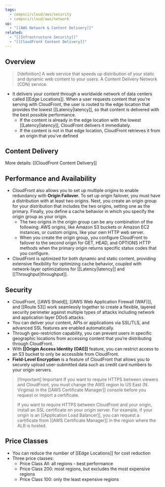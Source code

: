 ```yaml
---
tags:
  - compsci/cloud/aws/security
  - compsci/cloud/aws/network
up:
  - "[[AWS Network & Content Delivery]]"
related:
  - "[[Infrastructure Security]]"
  - "[[CloudFront Content Delivery]]"
---
```

## Overview

>[!definition]
>A web service that speeds up distribution of your static and dynamic web content to your users. A Content Delivery Network (CDN) service.

- It delivers your content through a worldwide network of data centers called [[Edge Locations]]. When a user requests content that you’re serving with CloudFront, the user is routed to the edge location that provides the lowest [[Latency|latency]], so that content is delivered with the best possible performance.
    - If the content is already in the edge location with the lowest [[Latency|latency]], CloudFront delivers it immediately.
    - If the content is not in that edge location, CloudFront retrieves it from an origin that you’ve defined

## Content Delivery

More details: [[CloudFront Content Delivery]]

## Performance and Availability

- CloudFront also allows you to set up multiple origins to enable redundancy with **Origin Failover**. To set up origin failover, you must have a distribution with at least two origins. Next, you create an origin group for your distribution that includes the two origins, setting one as the primary. Finally, you define a cache behavior in which you specify the origin group as your origin.
	- The two origins in the origin group can be any combination of the following: AWS origins, like Amazon S3 buckets or Amazon EC2 instances, or custom origins, like your own HTTP web server.
	- When you create the origin group, you configure CloudFront to failover to the second origin for GET, HEAD, and OPTIONS HTTP methods when the primary origin returns specific status codes that you configure.
- CloudFront is optimized for both dynamic and static content, providing extensive flexibility for optimizing cache behavior, coupled with network-layer optimizations for [[Latency|latency]] and [[Throughput|throughput]].

## Security

- CloudFront, [[AWS Shield]], [[AWS Web Application Firewall (WAF)]], and [[Route 53]] work seamlessly together to create a flexible, layered security perimeter against multiple types of attacks including network and application layer DDoS attacks.
- You can deliver your content, APIs or applications via SSL/TLS, and advanced SSL features are enabled automatically.
- Through geo-restriction capability, you can prevent users in specific geographic locations from accessing content that you’re distributing through CloudFront.
- With **[[Origin Access Identity (OAI)]]** feature, you can restrict access to an S3 bucket to only be accessible from CloudFront.
- **Field-Level Encryption** is a feature of CloudFront that allows you to securely upload user-submitted data such as credit card numbers to your origin servers.


> [!Important] Important
> If you want to require HTTPS between viewers and CloudFront, you must change the AWS region to US East (N. Virginia) in the [[AWS Certificate Manager]] console before you request or import a certificate.
> 
> If you want to require HTTPS between CloudFront and your origin, install an SSL certificate on your origin server. For example, if your origin is an [[Application Load Balancer]], you can request a certificate from [[AWS Certificate Manager]] in the region where the ALB is hosted.

## Price Classes

- You can reduce the number of [[Edge Locations]] for cost reduction
- Three price classes:
	- Price Class All: all regions - best performance
	- Price Class 200: most regions, but excludes the most expensive regions
	- Price Class 100: only the least expensive regions
